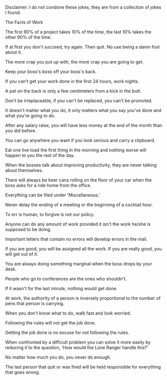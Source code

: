 Disclaimer: I do not condone these jokes, they are from a collection of jokes I found.

The Facts of Work

The first 90% of a project takes 10% of the time, the last 10% takes the other 90% of the time.

If at first you don't succeed, try again. Then quit. No use being a damn fool about it.

The more crap you put up with, the more crap you are going to get.

Keep your boss's boss off your boss's back.

If you can't get your work done in the first 24 hours, work nights.

A pat on the back is only a few centimeters from a kick in the butt.

Don't be irreplaceable, if you can't be replaced, you can't be promoted.

It doesn't matter what you do, it only matters what you say you've done and what you're going to do.

After any salary raise, you will have less money at the end of the month than you did before.

You can go anywhere you want if you look serious and carry a clipboard.

Eat one live toad the first thing in the morning and nothing worse will happen to you the rest of the day.

When the bosses talk about improving productivity, they are never talking about themselves.

There will always be beer cans rolling on the floor of your car when the boss asks for a ride home from the office.

Everything can be filed under 'Miscellaneous.'

Never delay the ending of a meeting or the beginning of a cocktail hour.

To err is human, to forgive is not our policy.

Anyone can do any amount of work provided it isn't the work he/she is supposed to be doing.

Important letters that contain no errors will develop errors in the mail.

If you are good, you will be assigned all the work. If you are really good, you will get out of it.

You are always doing something marginal when the boss drops by your desk.

People who go to conferences are the ones who shouldn't.

If it wasn't for the last minute, nothing would get done.

At work, the authority of a person is inversely proportional to the number of pens that person is carrying.

When you don't know what to do, walk fast and look worried.

Following the rules will not get the job done.

Getting the job done is no excuse for not following the rules.

When confronted by a difficult problem you can solve it more easily by reducing it to the question, 'How would the Lone Ranger handle this?'

No matter how much you do, you never do enough.

The last person that quit or was fired will be held responsible for everything that goes wrong.

